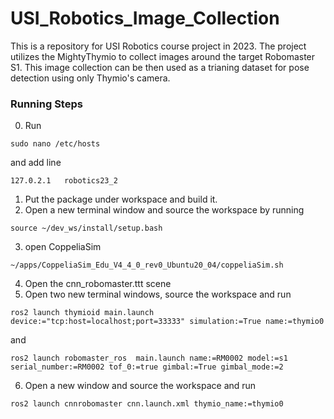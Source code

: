 # USI_Robotics_Image_Collection

This is a repository for USI Robotics course project in 2023. The project utilizes the MightyThymio to collect images around the target Robomaster S1. This image collection can be then used as a trianing dataset for pose detection using only Thymio's camera. 

### Running Steps

0. Run
```
sudo nano /etc/hosts
```
and add line
```
127.0.2.1	robotics23_2

```

1. Put the package under workspace and build it.
2. Open a new terminal window and source the workspace by running 
```
source ~/dev_ws/install/setup.bash
```
3. open CoppeliaSim
```
~/apps/CoppeliaSim_Edu_V4_4_0_rev0_Ubuntu20_04/coppeliaSim.sh
```
4. Open the cnn_robomaster.ttt scene
5. Open two new terminal windows, source the workspace and run
```
ros2 launch thymioid main.launch device:="tcp:host=localhost;port=33333" simulation:=True name:=thymio0
```
and
```
ros2 launch robomaster_ros  main.launch name:=RM0002 model:=s1 serial_number:=RM0002 tof_0:=true gimbal:=True gimbal_mode:=2
```
6. Open a new window and source the workspace and run
```
ros2 launch cnnrobomaster cnn.launch.xml thymio_name:=thymio0
```

